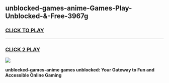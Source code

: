 
## unblocked-games-anime-Games-Play-Unblocked-&-Free-3967g
<h3>
<a href="https://premium76.site?title=unblocked-games-anime&ref=24A">CLICK TO PLAY</a></h3>
<hr>

<h3>
<a href="https://premium76.site?title=unblocked-games-anime&ref=24A">CLICK 2 PLAY</a>
  
</h3>

<a href="https://premium76.site?title=unblocked-games-anime&ref=24A"><img src="https://clearcache.store/games.png"></a>


**unblocked-games-anime games unblocked: Your Gateway to Fun and Accessible Online Gaming**
